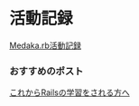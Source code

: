活動記録
======

[Medaka.rb活動記録](https://github.com/medakarb/meetup/wiki)

### おすすめのポスト

[これからRailsの学習をされる方へ](https://github.com/medakarb/meetup/wiki/15.02.14-%E7%AC%AC4%E5%9B%9E%E3%82%82%E3%81%8F%E3%82%82%E3%81%8F%E4%BC%9A#%E3%81%93%E3%82%8C%E3%81%8B%E3%82%89rails%E3%81%AE%E5%AD%A6%E7%BF%92%E3%82%92%E3%81%95%E3%82%8C%E3%82%8B%E6%96%B9%E3%81%B8)

